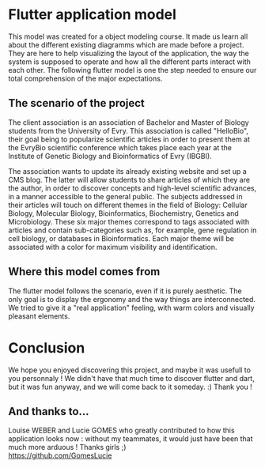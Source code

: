 # Flutter application model

This model was created for a object modeling course. 
It made us learn all about the different existing diagramms which are made before a project.
They are here to help visualizing the layout of the application, the way the system is supposed to operate and how all the different parts interact with each other.
The following flutter model is one the step needed to ensure our total comprehension of the major expectations.

## The scenario of the project

The client association is an association of Bachelor and Master of Biology students from the University of Evry. This association is called "HelloBio", their goal being to popularize scientific articles in order to present them at the EvryBio scientific conference which takes place each year at the Institute of Genetic Biology and Bioinformatics of Evry (IBGBI).

The association wants to update its already existing website and set up a CMS blog. The latter will allow students to share articles of which they are the author, in order to discover concepts and high-level scientific advances, in a manner accessible to the general public. The subjects addressed in their articles will touch on different themes in the field of Biology: Cellular Biology, Molecular Biology, Bioinformatics, Biochemistry, Genetics and Microbiology. These six major themes correspond to tags associated with articles and contain sub-categories such as, for example, gene regulation in cell biology, or databases in Bioinformatics. Each major theme will be associated with a color for maximum visibility and identification.

## Where this model comes from

The flutter model follows the scenario, even if it is purely aesthetic. The only goal is to display the ergonomy and the way things are interconnected.
We tried to give it a "real application" feeling, with warm colors and visually pleasant elements.

# Conclusion

We hope you enjoyed discovering this project, and maybe it was usefull to you personnaly ! 
We didn't have that much time to discover flutter and dart, but it was fun anyway, and we will come back to it someday. :)
Thank you !

## And thanks to...

Louise WEBER and Lucie GOMES who greatly contributed to how this application looks now : without my teammates, it would just have been that much more arduous !
Thanks girls ;)  
https://github.com/GomesLucie
